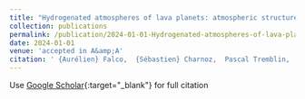 ```yaml
---
title: "Hydrogenated atmospheres of lava planets: atmospheric structure and emission spectra."
collection: publications
permalink: /publication/2024-01-01-Hydrogenated-atmospheres-of-lava-planets-atmospheric-structure-and-emission-spectra
date: 2024-01-01
venue: 'accepted in A&amp;A'
citation: ' {Aurélien} Falco,  {Sébastien} Charnoz,  Pascal Tremblin,  Pierre-Olivier Lagage,  Robert Ridgway, &quot;Hydrogenated atmospheres of lava planets: atmospheric structure and emission spectra..&quot; accepted in A&amp;amp;A, 2024.'
---
```

Use [Google Scholar](https://scholar.google.com/scholar?q=Hydrogenated+atmospheres+of+lava+planets:+atmospheric+structure+and+emission+spectra.){:target="_blank"} for full citation